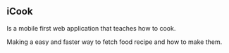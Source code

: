 ## iCook 

Is a mobile first web application that teaches how to cook.

Making a easy and faster way to fetch food recipe and how to make them.



